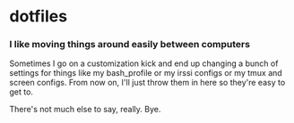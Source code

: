 dotfiles
===========

### I like moving things around easily between computers
Sometimes I go on a customization kick and end up changing a bunch of settings for things like my bash_profile or my irssi configs or my tmux and screen configs. From now on, I'll just throw them in here so they're easy to get to.

There's not much else to say, really.
Bye.

